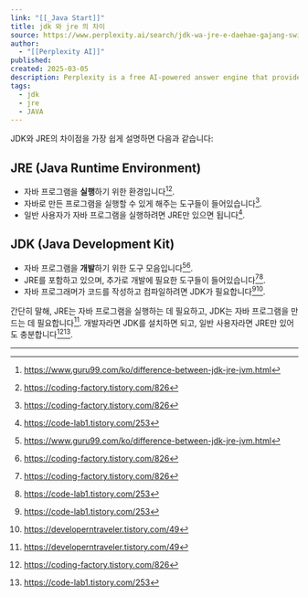 ```yaml
---
link: "[[_Java Start]]"
title: jdk 와 jre 의 차이
source: https://www.perplexity.ai/search/jdk-wa-jre-e-daehae-gajang-swi-y5ahWKvIQmCPv_8wim7xWQ
author:
  - "[[Perplexity AI]]"
published: 
created: 2025-03-05
description: Perplexity is a free AI-powered answer engine that provides accurate, trusted, and real-time answers to any question.
tags:
  - jdk
  - jre
  - JAVA
---
```

JDK와 JRE의 차이점을 가장 쉽게 설명하면 다음과 같습니다:

## JRE (Java Runtime Environment)

- 자바 프로그램을 **실행**하기 위한 환경입니다[^1][^2].
- 자바로 만든 프로그램을 실행할 수 있게 해주는 도구들이 들어있습니다[^2].
- 일반 사용자가 자바 프로그램을 실행하려면 JRE만 있으면 됩니다[^4].

## JDK (Java Development Kit)

- 자바 프로그램을 **개발**하기 위한 도구 모음입니다[^1][^2].
- JRE를 포함하고 있으며, 추가로 개발에 필요한 도구들이 들어있습니다[^2][^4].
- 자바 프로그래머가 코드를 작성하고 컴파일하려면 JDK가 필요합니다[^4][^5].

간단히 말해, JRE는 자바 프로그램을 실행하는 데 필요하고, JDK는 자바 프로그램을 만드는 데 필요합니다[^5]. 개발자라면 JDK를 설치하면 되고, 일반 사용자라면 JRE만 있어도 충분합니다[^2][^4].

---

[^1]: https://www.guru99.com/ko/difference-between-jdk-jre-jvm.html

[^2]: https://coding-factory.tistory.com/826

[^4]: https://code-lab1.tistory.com/253

[^5]: https://developerntraveler.tistory.com/49